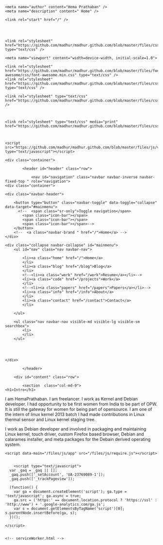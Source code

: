 <html lang="en">
    <head>
        <title>Home &#8211; Hema Prathaban</title>
    

    <meta name="author" content="Hema Prathaban" />
    <meta name="description" content=" Home" />

    <link rel="start" href="/" />

   
   

    <link rel="stylesheet" href="https://github.com/madhur/madhur.github.com/blob/master/files/css/bootstrap.min.css" type="text/css" />

    <meta name="viewport" content="width=device-width, initial-scale=1.0">

    <link rel="stylesheet" href="https://github.com/madhur/madhur.github.com/blob/master/files/font-awesome/css/font-awesome.min.css" type="text/css" />
    <link rel="stylesheet" href="https://github.com/madhur/madhur.github.com/blob/master/files/css/jquery.fancybox.css" type="text/css" />

    <link rel="stylesheet" type="text/css" href="https://github.com/madhur/madhur.github.com/blob/master/files/css/styles.css" />
    
    

    <link rel="stylesheet" type="text/css" media="print" href="https://github.com/madhur/madhur.github.com/blob/master/files/css/print.css">

     
   
    <script src="https://github.com/madhur/madhur.github.com/blob/master/files/js/vendor/pace.min.js" type="text/javascript"></script>
</head>

<body>

    <div class="container">
       
            <header id="header" class="row">

                <nav id="navigation" class="navbar navbar-inverse navbar-fixed-top " role="navigation">
    <div class="container">

    <div class="navbar-header">

        <button type="button" class="navbar-toggle" data-toggle="collapse" data-target="#mainmenu">
          <!--  <span class="sr-only">Toggle navigation</span>
            <span class="icon-bar"></span>
            <span class="icon-bar"></span>
            <span class="icon-bar"></span>-->
        </button>
        <!--  <a class="navbar-brand " href="/">Home</a> -->
    </div> 

    <div class="collapse navbar-collapse" id="mainmenu">
        <ul id="nav" class="nav navbar-nav">
            
            <li><a class="home" href="/">Home</a>
            </li>
            <li><a class="blog" href="/blog">Blog</a>
            </li>
            <!--<li><a class="work" href="/work">Resume</a></li>-->
            <li><a class="code" href="/projects">Work</a>
            </li>
            <!--<li><a class="papers" href="/papers">Papers</a></li>-->
            <li><a class="info" href="/info">About</a>
            </li>
            <li><a class="contact" href="/contact">Contact</a>
            </li>

        </ul>

        <ul class="nav navbar-nav visible-md visible-lg visible-sm searchbox">
            <li>
            </li>
        </ul>




    </div>

</div>
</nav>


            </header>
       
        <div id="content" class="row">

            <section  class="col-md-9">
	<h1>Intro</h1>

<p>I am  HemaPrathaban. I am freelancer. I work as Kernel and Debian
developer. I had opportunity  to be first women from India to be part
of OPW. It is still the gateway for women for being part of
opensource. I am one of the intern  of linux kernel 2013 batch
I had made contributions in Linux thermal sensor and Linux kernel staging tree.

I work as Debian developer and involved in packaging and maintaining
Linux kernel, touch driver, custom Firefox based browser, Debian and
calarames installer, and meta packages for the Debain derived
operating system.</p>
</section>
</div>

<div class="c"></div>
	

	



	

</div>


    <script data-main="/files/js/app" src="/files/js/require.js"></script>

    
        <script type="text/javascript">
	  var _gaq = _gaq || [];
	  _gaq.push(['_setAccount', 'UA-23769089-1']);
	  _gaq.push(['_trackPageview']);

	  (function() {
		var ga = document.createElement('script'); ga.type = 'text/javascript'; ga.async = true;
		ga.src = ('https:' == document.location.protocol ? 'https://ssl' : 'http://www') + '.google-analytics.com/ga.js';
		var s = document.getElementsByTagName('script')[0]; s.parentNode.insertBefore(ga, s);
	  })();

	</script>
    

    <!-- serviceWorker.html -->
<script>
if ('serviceWorker' in navigator) {
    navigator.serviceWorker.register('/serviceWorker.js').then(function(reg) {
        if (!reg.installing) return;
        console.log("[*] ServiceWorker is installing...");

        var worker = reg.installing;
        worker.addEventListener('statechange', function() {
            if (worker.state == 'redundant') {
                console.log('[*] Install failed');
            }
            if (worker.state == 'installed') {
                console.log('[*] Install successful!');
            }
        });
    });
}

</script>

</body>

</html>
